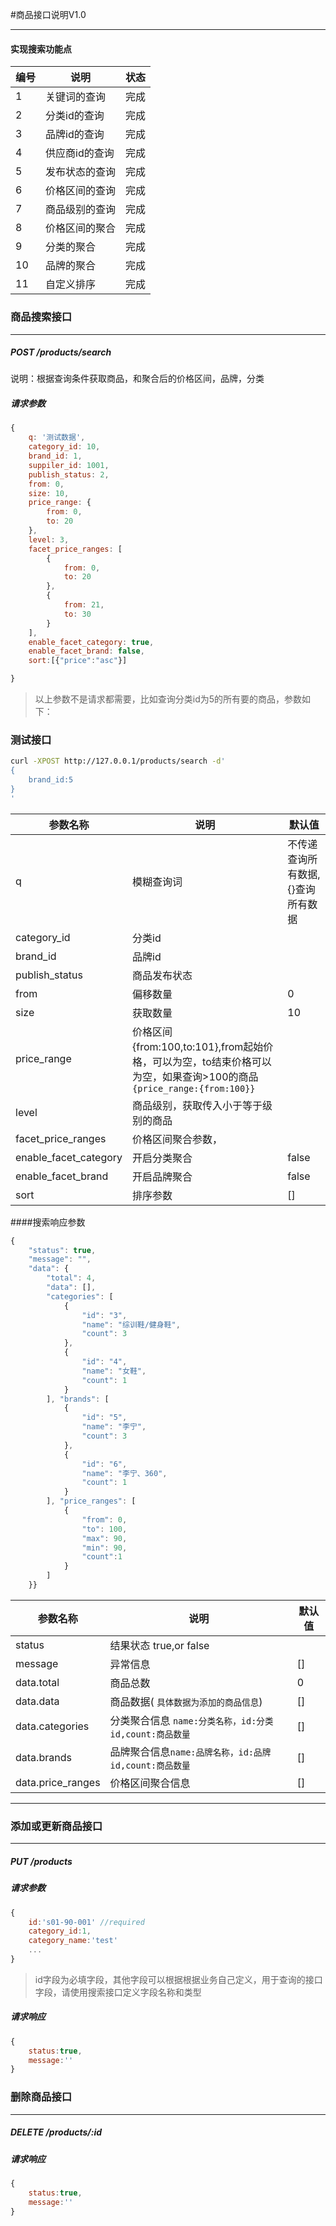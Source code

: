 #商品接口说明V1.0

***

#### 实现搜索功能点

编号 | 说明 | 状态
------------ | ------------- | ------------
1 | 关键词的查询   | 完成
2 | 分类id的查询 | 完成
3 | 品牌id的查询 |完成
4 |  供应商id的查询 | 完成
5 | 发布状态的查询 |完成
6 |  价格区间的查询 | 完成
7 | 商品级别的查询 | 完成
8 | 价格区间的聚合 | 完成
9 | 分类的聚合 |完成
10 | 品牌的聚合 | 完成
11 | 自定义排序 | 完成


### 商品搜索接口
***

##### POST /products/search


说明：根据查询条件获取商品，和聚合后的价格区间，品牌，分类

##### 请求参数

``` js
{
    q: '测试数据',
    category_id: 10,
    brand_id: 1,
    suppiler_id: 1001,
    publish_status: 2,
    from: 0,
    size: 10,
    price_range: {
        from: 0,
        to: 20
    },
    level: 3,
    facet_price_ranges: [
        {
            from: 0,
            to: 20
        },
        {
            from: 21,
            to: 30
        }
    ],
    enable_facet_category: true,
    enable_facet_brand: false,
    sort:[{"price":"asc"}]

}

```

> 以上参数不是请求都需要，比如查询分类id为5的所有要的商品，参数如下：

### 测试接口
``` sh
curl -XPOST http://127.0.0.1/products/search -d'
{
	brand_id:5
}
'
```


参数名称 | 说明 | 默认值
------------ | ------------- | ------------
q | 模糊查询词  | 不传递查询所有数据,{}查询所有数据
category_id | 分类id  | 
brand_id | 品牌id
publish_status|商品发布状态
from| 偏移数量|0
size|获取数量|10
price_range|价格区间 {from:100,to:101},from起始价格，可以为空，to结束价格可以为空，如果查询>100的商品 ``` {price_range:{from:100}} ```
level|商品级别，获取传入小于等于级别的商品
facet_price_ranges|价格区间聚合参数，
enable_facet_category|开启分类聚合 | false
enable_facet_brand|开启品牌聚合 |false
sort|排序参数 |[]

####搜索响应参数

``` js
{
    "status": true,
    "message": "",
    "data": {
        "total": 4,
        "data": [],
        "categories": [
            {
                "id": "3",
                "name": "综训鞋/健身鞋",
                "count": 3
            },
            {
                "id": "4",
                "name": "女鞋",
                "count": 1
            }
        ], "brands": [
            {
                "id": "5",
                "name": "李宁",
                "count": 3
            },
            {
                "id": "6",
                "name": "李宁、360",
                "count": 1
            }
        ], "price_ranges": [
            {
                "from": 0,
                "to": 100,
                "max": 90,
                "min": 90,
                "count":1
            }
        ]
    }}
```

参数名称 | 说明 | 默认值
------------ | ------------- | ------------
status | 结果状态 true,or false  
message | 异常信息  |[]
data.total | 商品总数 |0
data.data|商品数据( ```具体数据为添加的商品信息```)|[]
data.categories| 分类聚合信息 ```name:分类名称，id:分类id,count:商品数量```|[]
data.brands|品牌聚合信息```name:品牌名称，id:品牌id,count:商品数量```|[]
data.price_ranges|价格区间聚合信息|[]

***
### 添加或更新商品接口
***
##### PUT /products
##### 请求参数
``` js
{
	id:'s01-90-001' //required
	category_id:1,
	category_name:'test'
	...
}
```
> id字段为必填字段，其他字段可以根据根据业务自己定义，用于查询的接口字段，请使用搜索接口定义字段名称和类型

##### 请求响应

``` js
{
	status:true,
	message:''
}
```



### 删除商品接口
***
##### DELETE /products/:id

##### 请求响应

``` js
{
	status:true,
	message:''
}
```